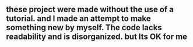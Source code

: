 ## these project were made without the use of a tutorial. and I made an attempt to make something new by myself. The code lacks readability and is disorganized. but Its OK for me
